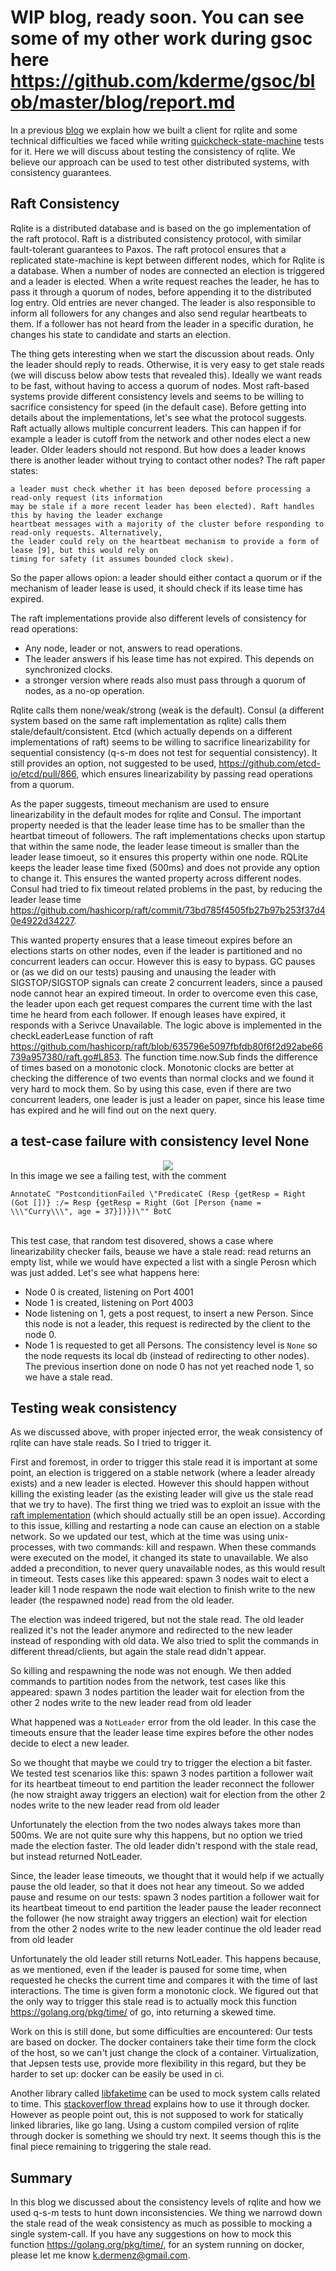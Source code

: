 # WIP blog, ready soon. You can see some of my other work during gsoc here https://github.com/kderme/gsoc/blob/master/blog/report.md

In a previous [blog](https://github.com/kderme/gsoc/blob/master/blog/rqlite.md) we explain how we built a client for rqlite and some technical difficulties we faced while writing 
[quickcheck-state-machine](https://github.com/advancedtelematic/quickcheck-state-machine) tests for it. Here we will discuss about testing the consistency of rqlite.
We believe our approach can be used to test other distributed systems, with consistency guarantees.

## Raft Consistency

Rqlite is a distributed database and is based on the go implementation of the raft protocol. Raft is a distributed
consistency protocol, with similar fault-tolerant guarantees to Paxos. The raft protocol ensures that a replicated 
state-machine is kept between different nodes, which for Rqlite is a database. When a number of nodes are connected
an election is triggered and a leader is elected. When a write request reaches the leader, he has to
pass it through a quorum of nodes, before appending it to the distributed log entry. Old entries are never changed.
The leader is also responsible to inform all followers for any changes and also send regular heartbeats to them. 
If a follower has not heard from the leader in a specific duration, he changes his state to candidate and starts 
an election.

The thing gets interesting when we start the discussion about reads. Only the leader should reply to reads.
Otherwise, it is very easy to get stale reads (we will discuss below abow tests that revealed this).
Ideally we want reads to be fast, without having to access a quorum of nodes. Most raft-based systems provide different consistency levels and seems to be willing to sacrifice consistency for speed (in the default case). Before getting into details about the implementations, let's see what the protocol suggests. Raft actually allows multiple concurrent leaders. This can happen if for example a leader is cutoff from the network and other nodes elect a new leader. Older leaders should
not respond. But how does a leader knows there is another leader without trying to contact other nodes? The raft paper states:
```
a leader must check whether it has been deposed before processing a read-only request (its information 
may be stale if a more recent leader has been elected). Raft handles this by having the leader exchange 
heartbeat messages with a majority of the cluster before responding to read-only requests. Alternatively, 
the leader could rely on the heartbeat mechanism to provide a form of lease [9], but this would rely on 
timing for safety (it assumes bounded clock skew).
```
So the paper allows opion: a leader should either contact a quorum or if the mechanism of leader lease is used, it should check if its lease time has expired.

The raft implementations provide also different levels of consistency for read operations: 
- Any node, leader or not, answers to read operations.
- The leader answers if his lease time has not expired. This depends on synchronized clocks.
- a stronger version where reads also must pass through a quorum of nodes, as a no-op operation.

Rqlite calls them none/weak/strong (weak is the default). Consul (a different system based on the same raft implementation as rqlite) calls them stale/default/consistent. Etcd (which actually depends on a  different implementations of raft) seems to be willing to sacrifice linearizability for sequential 
consistency (q-s-m does not test for sequential consistency). It still provides an option, not suggested to be used,
https://github.com/etcd-io/etcd/pull/866, which ensures linearizability by passing read operations from a quorum.

As the paper suggests, timeout mechanism are used to ensure linearizability in the default modes for rqlite and Consul. The important property needed is that the leader lease time has to be smaller than the heartbat timeout of followers. The raft implementations checks upon startup that within the same node, the leader lease timeout is smaller than the leader lease timoeut, so it ensures this property within one node. RQLite keeps the leader lease time fixed (500ms) and does not provide any option to change it. This ensures the wanted property across different nodes. Consul had tried to fix timeout related problems in the past, by reducing the leader lease time https://github.com/hashicorp/raft/commit/73bd785f4505fb27b97b253f37d40e4922d34227.

This wanted property ensures that a lease timeout expires before an elections starts on other nodes, even if the leader is partitioned and no concurrent leaders can occur. However this is easy to bypass. GC pauses or (as we did on
our tests) pausing and unausing the leader with SIGSTOP/SIGSTOP signals can create 2 concurrent leaders, since a paused node cannot hear an expired timeout. In order to overcome even this case, the leader upon each get request compares the current time with the last time he heard from each follower. If enough leases
have expired, it responds with a Serivce Unavailable. The logic above is implemented in the checkLeaderLease function of
raft https://github.com/hashicorp/raft/blob/635796e5097fbfdb80f6f2d92abe66739a957380/raft.go#L853. The function time.now.Sub
finds the difference of times based on a monotonic clock. Monotonic clocks are better at checking the difference of two events than normal clocks and we found it very hard to mock them. So by using this case, even if there are two concurrent leaders, one leader is just a leader on paper, since his lease time has expired and he will find out on the next query.

## a test-case failure with consistency level None

<center><img src="https://github.com/kderme/gsoc/blob/master/blog/rqlite.png"></center>
      <center></center>
In this image we see a failing test, with the comment
<br/>

```
AnnotateC "PostconditionFailed \"PredicateC (Resp {getResp = Right (Got [])} :/= Resp {getResp = Right (Got [Person {name = \\\"Curry\\\", age = 37}])})\"" BotC
```
<br/>
This test case, that random test disovered, shows a case where linearizability checker fails, beause we have a stale read:
read returns an empty list, while we would have expected a list with a single Perosn which was just
added. Let's see what happens here:

- Node 0 is created, listening on Port 4001
- Node 1 is created, listening on Port 4003
- Node listening on 1, gets a post request, to insert a new Person. Since this node is not a leader, this request is 
redirected by the client to the node 0.
- Node 1 is requested to get all Persons. The consistency level is `None` so the node requests its local db (instead of
redirecting to other nodes). The previous insertion done on node 0 has not yet reached node 1, so we have a stale read.


## Testing weak consistency
As we discussed above, with proper injected error, the weak consistency of rqlite can have stale reads. So I tried to trigger it. 

First and foremost, in order to trigger this stale read it is important at some point, an election is triggered on a stable network (where a leader already exists) and a new leader is elected. However this should happen without killing the existing leader (as the existing leader will give us the stale read that we try to have). The first thing we tried was to exploit an issue with the [raft implementation](https://github.com/hashicorp/consul/issues/1674) (which should actually still be an open issue). According to this issue, killing and restarting a node can cause an election on a stable network. So we updated our test, which at the time was using unix-processes, with two commands: kill and respawn. When these commands were executed on the model, it changed its state to unavailable. We also added a precondition, to never query unavailable nodes, as this would result in timeout. Tests cases like this appeared:
spawn 3 nodes
wait to elect a leader
kill 1 node
respawn the node
wait election to finish
write to the new leader (the respawned node)
read from the old leader.

The election was indeed trigered, but not the stale read. The old leader realized it's not the leader anymore and redirected to the new leader instead of responding with old data. We also tried to split the commands in different thread/clients, but again the stale read didn't appear.

So killing and respawning the node was not enough. We then added commands to partition nodes from the network, test cases like this appeared:
spawn 3 nodes
partition the leader
wait for election from the other 2 nodes
write to the new leader
read from old leader

What happened was a `NotLeader` error from the old leader. In this case the timeouts ensure that the leader lease time expires before the other nodes decide to elect a new leader.

So we thought that maybe we could try to trigger the election a bit faster. We tested test scenarios like this:
spawn 3 nodes
partition a follower
wait for its heartbeat timeout to end
partition the leader
reconnect the follower (he now straight away triggers an election)
wait for election from the other 2 nodes
write to the new leader
read from old leader

Unfortunately the election from the two nodes always takes more than 500ms. We are not quite sure why this happens, but
no option we tried made the election faster. The old leader didn't respond with the stale read, but instead returned NotLeader.

Since, the leader lease timeouts, we thought that it would help if we actually pause the old leader, so that it does not hear any timeout. So we added pause and resume on our tests:
spawn 3 nodes
partition a follower
wait for its heartbeat timeout to end
partition the leader
pause the leader
reconnect the follower (he now straight away triggers an election)
wait for election from the other 2 nodes
write to the new leader
continue the old leader
read from old leader

Unfortunately the old leader still returns NotLeader. This happens because, as we mentioned, even if the leader is paused for some time, when requested he checks the current time and compares it with the time of last interactions. The time is given form a monotonic clock. We figured out that the only way to trigger this stale read is to actually mock this function https://golang.org/pkg/time/ of go, into returning a skewed time.

Work on this is still done, but some difficulties are encountered: Our tests are based on docker. The docker containers take their time form the clock of the host, so we can't just change the clock of a container. Virtualization, that Jepsen tests use, provide more flexibility in this regard, but they be harder to set up: docker can be easily be used in ci.

Another library called [libfaketime](https://github.com/wolfcw/libfaketime) can be used to mock system calls related to time. This [stackoverflow thread](
https://stackoverflow.com/questions/29556879/is-it-possible-change-date-in-docker-container) explains how to use it through docker. However as people point out, this is not supposed to work for statically linked libraries, like go lang. Using a custom compiled version of rqlite through docker is something we should try next. It seems though this is the final piece remaining to triggering the stale read.

## Summary
In this blog we discussed about the consistency levels of rqlite and how we used q-s-m tests to hunt down inconsistencies. We thing we narrowd down the stale read of the weak consistency as much as possible to mocking a single system-call. If you have any suggestions on how to mock this function https://golang.org/pkg/time/, for an system running on docker, please let me know <k.dermenz@gmail.com>.

